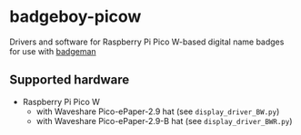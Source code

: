 # badgeboy-picow
Drivers and software for Raspberry Pi Pico W-based digital name badges for use with [badgeman](https://github.com/mhmatthall/badgeman)

## Supported hardware
- Raspberry Pi Pico W
  - with Waveshare Pico-ePaper-2.9 hat (see `display_driver_BW.py`)
  - with Waveshare Pico-ePaper-2.9-B hat (see `display_driver_BWR.py`)
